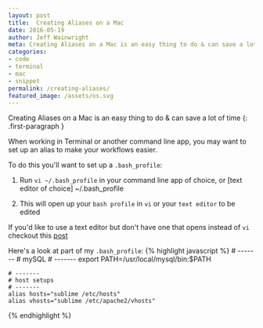 ```yaml
---
layout: post
title:  Creating Aliases on a Mac
date: 2016-05-19
author: Jeff Wainwright
meta: Creating Aliases on a Mac is an easy thing to do & can save a lot of time
categories:
- code
- terminal
- mac
- snippet
permalink: /creating-aliases/
featured_image: /assets/os.svg
---
```


Creating Aliases on a Mac is an easy thing to do & can save a lot of time
{: .first-paragraph }

When working in Terminal or another command line app, you may want to set up an alias to make your workflows easier.

To do this you'll want to set up a `.bash_profile`:

1. Run `vi ~/.bash_profile` in your command line app of choice, or [text editor of choice] ~/.bash_profile

2. This will open up your `bash profile` in `vi` or your `text editor` to be edited

If you'd like to use a text editor but don't have one that opens instead of `vi` checkout this [post](//help.github.com/articles/associating-text-editors-with-git/)

Here's a look at part of my `.bash_profile`:
{% highlight javascript %}
	# -------
	# mySQL
	# -------
	export PATH=/usr/local/mysql/bin:$PATH

	# -------
	# host setups
	# -------
	alias hosts="sublime /etc/hosts"
	alias vhosts="sublime /etc/apache2/vhosts"
{% endhighlight %}